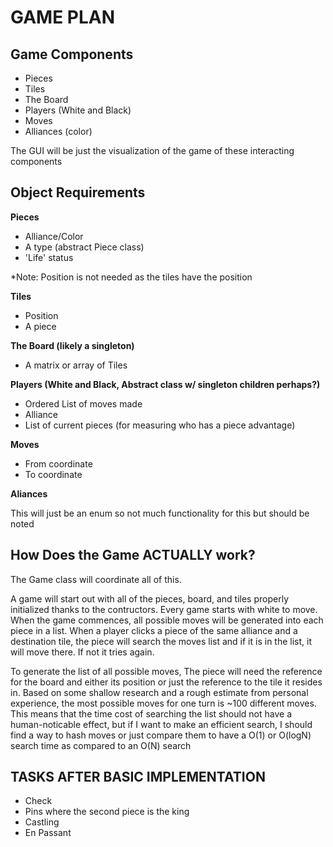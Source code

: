 # GAME PLAN

## Game Components

- Pieces
- Tiles
- The Board
- Players (White and Black)
- Moves
- Alliances (color)
  
The GUI will be just the visualization of the game of these interacting components

## Object Requirements

**Pieces**
- Alliance/Color
- A type (abstract Piece class)
- 'Life' status

*Note: Position is not needed as the tiles have the position

**Tiles**
- Position
- A piece

**The Board (likely a singleton)**
- A matrix or array of Tiles

**Players (White and Black, Abstract class w/ singleton children perhaps?)**
- Ordered List of moves made
- Alliance
- List of current pieces (for measuring who has a piece advantage)

**Moves**
- From coordinate
- To coordinate

**Aliances**

This will just be an enum so not much functionality for this but should be noted


## How Does the Game ACTUALLY work?
The Game class will coordinate all of this.

A game will start out with all of the pieces, board, and tiles properly initialized thanks to the contructors. Every game starts with white to move. When the game commences, all possible moves will be generated into each piece in a list. When a player clicks a piece of the same alliance and a destination tile, the piece will search the moves list and if it is in the list, it will move there. If not it tries again.

To generate the list of all possible moves, The piece will need the reference for the board and either its position or just the reference to the tile it resides in. Based on some shallow research and a rough estimate from personal experience, the most possible moves for one turn is ~100 different moves. This means that the time cost of searching the list should not have a human-noticable effect, but if I want to make an efficient search, I should find a way to hash moves or just compare them to have a O(1) or O(logN) search time as compared to an O(N) search

## TASKS AFTER BASIC IMPLEMENTATION
- Check
- Pins where the second piece is the king
- Castling
- En Passant
